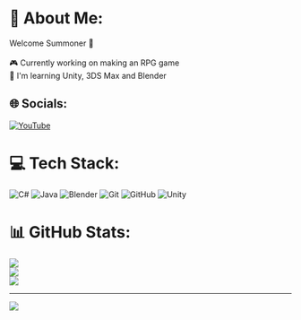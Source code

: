 # 💫 About Me:
Welcome Summoner 🫵<br><br>🎮 Currently working on making an RPG game<br>📖 I'm learning Unity, 3DS Max and Blender<br>


## 🌐 Socials:
[![YouTube](https://img.shields.io/badge/YouTube-%23FF0000.svg?logo=YouTube&logoColor=white)](https://youtube.com/@https://www.youtube.com/@Tefilicious) 

# 💻 Tech Stack:
![C#](https://img.shields.io/badge/c%23-%23239120.svg?style=for-the-badge&logo=csharp&logoColor=white) ![Java](https://img.shields.io/badge/java-%23ED8B00.svg?style=for-the-badge&logo=openjdk&logoColor=white) ![Blender](https://img.shields.io/badge/blender-%23F5792A.svg?style=for-the-badge&logo=blender&logoColor=white) ![Git](https://img.shields.io/badge/git-%23F05033.svg?style=for-the-badge&logo=git&logoColor=white) ![GitHub](https://img.shields.io/badge/github-%23121011.svg?style=for-the-badge&logo=github&logoColor=white) ![Unity](https://img.shields.io/badge/unity-%23000000.svg?style=for-the-badge&logo=unity&logoColor=white)
# 📊 GitHub Stats:
![](https://github-readme-stats.vercel.app/api?username=Tefilicious&theme=aura&hide_border=false&include_all_commits=true&count_private=true)<br/>
![](https://github-readme-streak-stats.herokuapp.com/?user=Tefilicious&theme=aura&hide_border=false)<br/>
![](https://github-readme-stats.vercel.app/api/top-langs/?username=Tefilicious&theme=aura&hide_border=false&include_all_commits=true&count_private=true&layout=compact)

---
[![](https://visitcount.itsvg.in/api?id=Tefilicious&icon=6&color=1)](https://visitcount.itsvg.in)

<!-- Proudly created with GPRM ( https://gprm.itsvg.in ) -->
